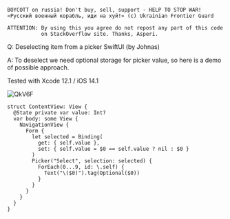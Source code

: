 ```
BOYCOTT on russia! Don't buy, sell, support - HELP TO STOP WAR!
«Русский военный корабль, иди на хуй!» (c) Ukrainian Frontier Guard

ATTENTION: By using this you agree do not repost any part of this code
           on StackOverflow site. Thanks, Asperi.
```

Q: Deselecting item from a picker SwiftUI (by Johnas)

A: To deselect we need optional storage for picker value, so here is a demo of possible approach.

Tested with Xcode 12.1 / iOS 14.1

![QkV6F](https://user-images.githubusercontent.com/62171579/170646223-40425ef3-5745-43d6-9e37-423ac59bc473.gif)

```
struct ContentView: View {
  @State private var value: Int?
  var body: some View {
    NavigationView {
      Form {
        let selected = Binding(
          get: { self.value },
          set: { self.value = $0 == self.value ? nil : $0 }
        )
        Picker("Select", selection: selected) {
          ForEach(0...9, id: \.self) {
            Text("\($0)").tag(Optional($0))
          }
        }
      }
    }
  }
}
```
